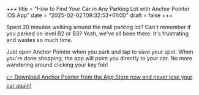 +++
title = "How to Find Your Car in Any Parking Lot with Anchor Pointer iOS App"
date = "2025-02-02T09:32:53+01:00"
draft = false
+++

Spent 20 minutes walking around the mall parking lot? Can't remember if you parked on level B2 or B3? Yeah, we've all been there. It's frustrating and wastes so much time.

Just open Anchor Pointer when you park and tap to save your spot. When you're done shopping, the app will point you directly to your car. No more wandering around clicking your key fob!

[👉 Download Anchor Pointer from the App Store now and never lose your car again!](https://apps.apple.com/us/app/gps-navigation-hiking-compass/id791684332)